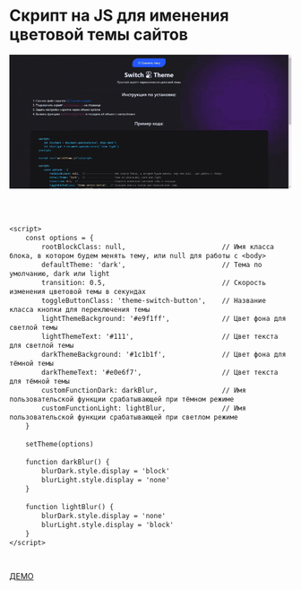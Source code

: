 <h1>Скрипт на JS для именения цветовой темы сайтов</h1>
<img src="switch.gif">
<pre>
    <script src="<span class="script-link">switchTheme.js</span>"></script>

    <script>
        const options = {
            rootBlockClass: null,                        // Имя класса блока, в котором будем менять тему, или null для работы с <body>
            defaultTheme: 'dark',                        // Тема по умолчанию, dark или light
            transition: 0.5,                             // Скорость изменения цветовой темы в секундах
            toggleButtonClass: 'theme-switch-button',    // Название класса кнопки для переключения темы
            lightThemeBackground: '#e9f1ff',             // Цвет фона для светлой темы
            lightThemeText: '#111',                      // Цвет текста для светлой темы
            darkThemeBackground: '#1c1b1f',              // Цвет фона для тёмной темы
            darkThemeText: '#e0e6f7',                    // Цвет текста для тёмной темы
            customFunctionDark: darkBlur,                // Имя пользовательской функции срабатывающей при тёмном режиме
            customFunctionLight: lightBlur,              // Имя пользовательской функции срабатывающей при светлом режиме
        }

        setTheme(options)

        function darkBlur() {
            blurDark.style.display = 'block'
            blurLight.style.display = 'none'
        }

        function lightBlur() {
            blurDark.style.display = 'none'
            blurLight.style.display = 'block'
        }
    </script>
</pre>

<a href="https://vladislavgorbunov.github.io/switch-theme-js/">ДЕМО</a>

